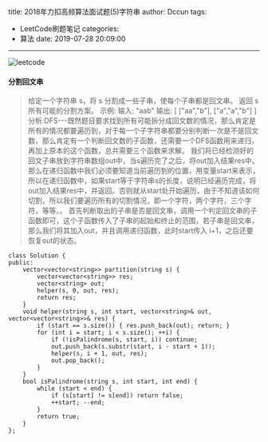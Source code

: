title: 2018年力扣高频算法面试题(5)字符串
author: Dccun
tags:
  - LeetCode刷题笔记
categories:
  - 算法
date: 2019-07-28 20:09:00
---
![leetcode](https://imgconvert.csdnimg.cn/aHR0cHM6Ly9zczAuYmFpZHUuY29tLzczdDFiamVoMUJGM29kQ2YvaXQvdT00MTcyNTQ4MTE1LDExOTA2MDYwMzYmZm09ODUmcz0yQjQ1M0E2QTg1NDYyNkY1NTVFQzdDMDgwMDAwRTA5MA#pic_center)
<!--more-->

#### 分割回文串

>给定一个字符串 s，将 s 分割成一些子串，使每个子串都是回文串。
返回 s 所有可能的分割方案。
示例:
输入: "aab"
输出:
[
  ["aa","b"],
  ["a","a","b"]
]
分析:DFS---既然题目要求找到所有可能拆分成回文数的情况，那么肯定是所有的情况都要遍历到，对于每一个子字符串都要分别判断一次是不是回文数，那么肯定有一个判断回文数的子函数，还需要一个DFS函数用来递归，再加上原本的这个函数，总共需要三个函数来求解。
我们将已经检测好的回文子串放到字符串数组out中，当s遍历完了之后，将out加入结果res中。那么在递归函数中我们必须要知道当前遍历到的位置，用变量start来表示，所以在递归函数中，如果start等于字符串s的长度，说明已经遍历完成，将out加入结果res中，并返回。否则就从start处开始遍历，由于不知道该如何切割，所以我们要遍历所有的切割情况，即一个字符，两个字符，三个字符，等等。。
首先判断取出的子串是否是回文串，调用一个判定回文串的子函数即可，这个子函数传入了子串的起始和终止的范围，若子串是回文串，那么我们将其加入out，并且调用递归函数，此时start传入 i+1，之后还要恢复out的状态。

```
class Solution {
public:
    vector<vector<string>> partition(string s) {
        vector<vector<string>> res;
        vector<string> out;
        helper(s, 0, out, res);
        return res;
    }
    void helper(string s, int start, vector<string>& out, vector<vector<string>>& res) {
        if (start == s.size()) { res.push_back(out); return; }
        for (int i = start; i < s.size(); ++i) {
            if (!isPalindrome(s, start, i)) continue;
            out.push_back(s.substr(start, i - start + 1));
            helper(s, i + 1, out, res);
            out.pop_back();
        }
    }
    bool isPalindrome(string s, int start, int end) {
        while (start < end) {
            if (s[start] != s[end]) return false;
            ++start; --end;
        }
        return true;
    }
};
```